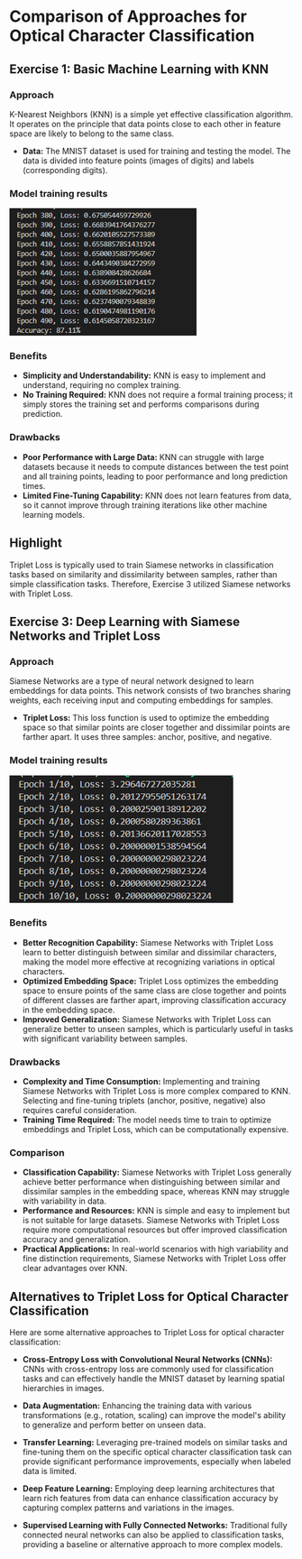 # Comparison of Approaches for Optical Character Classification

## Exercise 1: Basic Machine Learning with KNN

### Approach

K-Nearest Neighbors (KNN) is a simple yet effective classification algorithm. It operates on the principle that data points close to each other in feature space are likely to belong to the same class.
- **Data:** The MNIST dataset is used for training and testing the model. The data is divided into feature points (images of digits) and labels (corresponding digits).

### Model training results
![Logistic regression model](../assets/images/accuracy_1.png)

### Benefits
- **Simplicity and Understandability:** KNN is easy to implement and understand, requiring no complex training.
- **No Training Required:** KNN does not require a formal training process; it simply stores the training set and performs comparisons during prediction.

### Drawbacks
- **Poor Performance with Large Data:** KNN can struggle with large datasets because it needs to compute distances between the test point and all training points, leading to poor performance and long prediction times.
- **Limited Fine-Tuning Capability:** KNN does not learn features from data, so it cannot improve through training iterations like other machine learning models.

## Highlight

Triplet Loss is typically used to train Siamese networks in classification tasks based on similarity and dissimilarity between samples, rather than simple classification tasks. Therefore, Exercise 3 utilized Siamese networks with Triplet Loss.

## Exercise 3: Deep Learning with Siamese Networks and Triplet Loss

### Approach

Siamese Networks are a type of neural network designed to learn embeddings for data points. This network consists of two branches sharing weights, each receiving input and computing embeddings for samples.
- **Triplet Loss:** This loss function is used to optimize the embedding space so that similar points are closer together and dissimilar points are farther apart. It uses three samples: anchor, positive, and negative.

### Model training results
![Siamese model q](../assets/images/accuracy_3.png)

### Benefits
- **Better Recognition Capability:** Siamese Networks with Triplet Loss learn to better distinguish between similar and dissimilar characters, making the model more effective at recognizing variations in optical characters.
- **Optimized Embedding Space:** Triplet Loss optimizes the embedding space to ensure points of the same class are close together and points of different classes are farther apart, improving classification accuracy in the embedding space.
- **Improved Generalization:** Siamese Networks with Triplet Loss can generalize better to unseen samples, which is particularly useful in tasks with significant variability between samples.

### Drawbacks
- **Complexity and Time Consumption:** Implementing and training Siamese Networks with Triplet Loss is more complex compared to KNN. Selecting and fine-tuning triplets (anchor, positive, negative) also requires careful consideration.
- **Training Time Required:** The model needs time to train to optimize embeddings and Triplet Loss, which can be computationally expensive.

### Comparison

- **Classification Capability:** Siamese Networks with Triplet Loss generally achieve better performance when distinguishing between similar and dissimilar samples in the embedding space, whereas KNN may struggle with variability in data.
- **Performance and Resources:** KNN is simple and easy to implement but is not suitable for large datasets. Siamese Networks with Triplet Loss require more computational resources but offer improved classification accuracy and generalization.
- **Practical Applications:** In real-world scenarios with high variability and fine distinction requirements, Siamese Networks with Triplet Loss offer clear advantages over KNN.

## Alternatives to Triplet Loss for Optical Character Classification

Here are some alternative approaches to Triplet Loss for optical character classification:

- **Cross-Entropy Loss with Convolutional Neural Networks (CNNs):** CNNs with cross-entropy loss are commonly used for classification tasks and can effectively handle the MNIST dataset by learning spatial hierarchies in images.

- **Data Augmentation:** Enhancing the training data with various transformations (e.g., rotation, scaling) can improve the model's ability to generalize and perform better on unseen data.

- **Transfer Learning:** Leveraging pre-trained models on similar tasks and fine-tuning them on the specific optical character classification task can provide significant performance improvements, especially when labeled data is limited.

- **Deep Feature Learning:** Employing deep learning architectures that learn rich features from data can enhance classification accuracy by capturing complex patterns and variations in the images.

- **Supervised Learning with Fully Connected Networks:** Traditional fully connected neural networks can also be applied to classification tasks, providing a baseline or alternative approach to more complex models.
